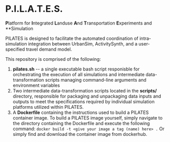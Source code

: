 # P.I.L.A.T.E.S.
**P**latform for **I**ntegrated **L**anduse **A**nd **T**ransportation **E**xperiments and **Simulation

PILATES is designed to facilitate the automated coordination of intra-simulation integration between UrbanSim, ActivitySynth, and a user-specified travel demand model.

This repository is comprised of the following:
1. **pilates.sh** -- a single executable bash script responisble for orchestrating the execution of all simulations and intermediate data-transformation scripts managing command-line arguments and environment variables
2. Two intermediate data-transformation scripts located in the **scripts/** directory, responsible for packaging and unpackaging data inputs and outputs to meet the specifications required by individual simulation platforms utilized within PILATES.
3. A **Dockerfile** containing the instructions used to build a PILATES container image. To build a PILATES image yourself, simply navigate to the directory containing the Dockerfile and execute the following command: `docker build -t <give your image a tag (name) here> .` Or simply find and download the container image from dockerhub.
